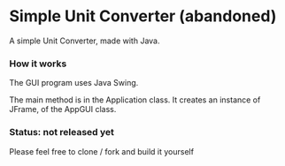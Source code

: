 # Simple Unit Converter (abandoned)
A simple Unit Converter, made with Java.

### How it works
The GUI program uses Java Swing. 

The main method is in the Application class. 
It creates an instance of JFrame, of the AppGUI class. 

### Status: not released yet
Please feel free to clone / fork and build it yourself
